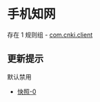 # 手机知网

存在 1 规则组 - [com.cnki.client](/src/apps/com.cnki.client.ts)

## 更新提示

默认禁用

- [快照-0](https://i.gkd.li/i/12854857)
